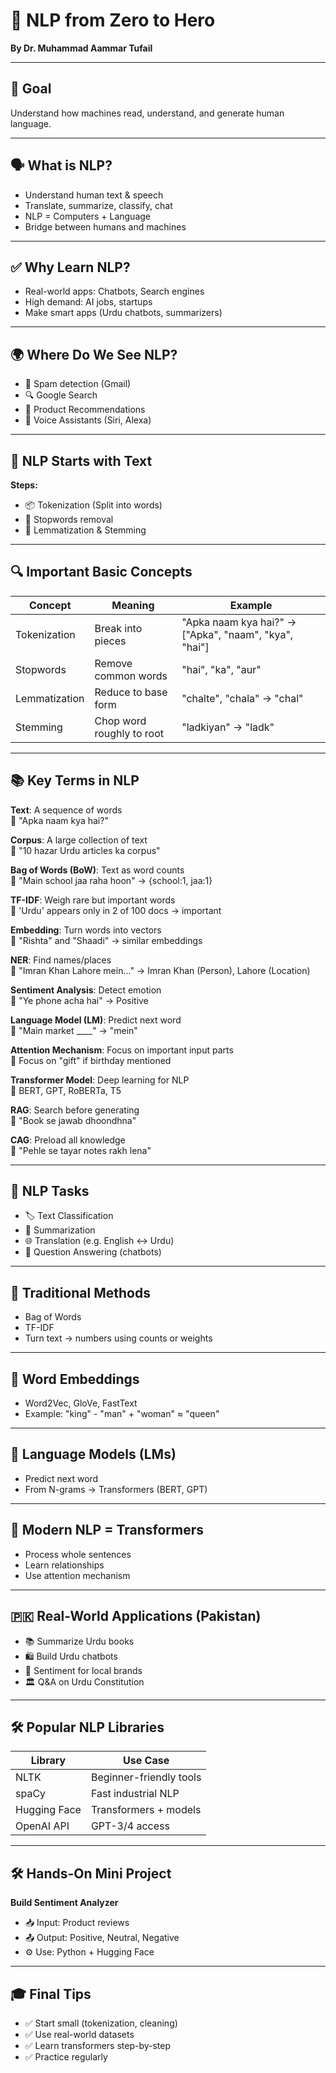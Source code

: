 # 🤗 NLP from Zero to Hero  
**By Dr. Muhammad Aammar Tufail**

---

## 🎯 Goal  
Understand how machines read, understand, and generate human language.

---

## 🗣 What is NLP?

- Understand human text & speech  
- Translate, summarize, classify, chat  
- NLP = Computers + Language  
- Bridge between humans and machines  

---

## ✅ Why Learn NLP?

- Real-world apps: Chatbots, Search engines  
- High demand: AI jobs, startups  
- Make smart apps (Urdu chatbots, summarizers)

---

## 🌍 Where Do We See NLP?

- 📧 Spam detection (Gmail)  
- 🔍 Google Search  
- 🛒 Product Recommendations  
- 🎤 Voice Assistants (Siri, Alexa)

---

## 📝 NLP Starts with Text

**Steps:**

- 📦 Tokenization (Split into words)  
- 🧹 Stopwords removal  
- 🧽 Lemmatization & Stemming  

---

## 🔍 Important Basic Concepts

| Concept        | Meaning                               | Example                          |
|----------------|----------------------------------------|----------------------------------|
| Tokenization   | Break into pieces                      | "Apka naam kya hai?" → ["Apka", "naam", "kya", "hai"] |
| Stopwords      | Remove common words                    | "hai", "ka", "aur"             |
| Lemmatization  | Reduce to base form                    | "chalte", "chala" → "chal"     |
| Stemming       | Chop word roughly to root              | "ladkiyan" → "ladk"            |

---

## 📚 Key Terms in NLP

**Text**: A sequence of words  
🌟 "Apka naam kya hai?"

**Corpus**: A large collection of text  
🌟 "10 hazar Urdu articles ka corpus"

**Bag of Words (BoW)**: Text as word counts  
🌟 "Main school jaa raha hoon" → {school:1, jaa:1}

**TF-IDF**: Weigh rare but important words  
🌟 'Urdu' appears only in 2 of 100 docs → important

**Embedding**: Turn words into vectors  
🌟 "Rishta" and "Shaadi" → similar embeddings

**NER**: Find names/places  
🌟 "Imran Khan Lahore mein..." → Imran Khan (Person), Lahore (Location)

**Sentiment Analysis**: Detect emotion  
🌟 "Ye phone acha hai" → Positive

**Language Model (LM)**: Predict next word  
🌟 "Main market ____" → "mein"

**Attention Mechanism**: Focus on important input parts  
🌟 Focus on "gift" if birthday mentioned

**Transformer Model**: Deep learning for NLP  
🌟 BERT, GPT, RoBERTa, T5

**RAG**: Search before generating  
🌟 "Book se jawab dhoondhna"

**CAG**: Preload all knowledge  
🌟 "Pehle se tayar notes rakh lena"

---

## 🧠 NLP Tasks

- 🏷 Text Classification  
- 🧾 Summarization  
- 🌐 Translation (e.g. English ↔ Urdu)  
- 🎤 Question Answering (chatbots)

---

## 🔡 Traditional Methods

- Bag of Words  
- TF-IDF  
- Turn text → numbers using counts or weights

---

## 🧠 Word Embeddings

- Word2Vec, GloVe, FastText  
- Example: "king" - "man" + "woman" ≈ "queen"

---

## 🧠 Language Models (LMs)

- Predict next word  
- From N-grams → Transformers (BERT, GPT)

---

## 🚀 Modern NLP = Transformers

- Process whole sentences  
- Learn relationships  
- Use attention mechanism

---

## 🇵🇰 Real-World Applications (Pakistan)

- 📚 Summarize Urdu books  
- 🛍 Build Urdu chatbots  
- 🎯 Sentiment for local brands  
- 🏛 Q&A on Urdu Constitution

---

## 🛠 Popular NLP Libraries

| Library       | Use Case                    |
|---------------|-----------------------------|
| NLTK          | Beginner-friendly tools     |
| spaCy         | Fast industrial NLP         |
| Hugging Face  | Transformers + models       |
| OpenAI API    | GPT-3/4 access               |

---

## 🛠 Hands-On Mini Project

**Build Sentiment Analyzer**

- 📥 Input: Product reviews  
- 📤 Output: Positive, Neutral, Negative  
- ⚙️ Use: Python + Hugging Face

---

## 🎓 Final Tips

- ✅ Start small (tokenization, cleaning)  
- ✅ Use real-world datasets  
- ✅ Learn transformers step-by-step  
- ✅ Practice regularly